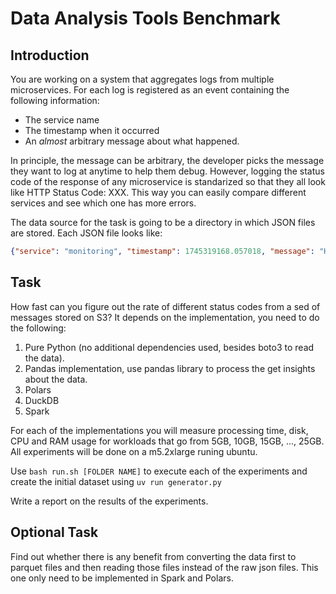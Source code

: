 # Data Analysis Tools Benchmark

## Introduction

You are working on a system that aggregates logs from multiple microservices. For each log is registered as an event containing the following information:

* The service name
* The timestamp when it occurred
* An *almost* arbitrary message about what happened.

In principle, the message can be arbitrary, the developer picks the message they want to log at anytime to help them debug. However, logging the status code of the response of any microservice is standarized so that they all look like HTTP Status Code: XXX. This way you can easily compare different services and see which one has more errors.

The data source for the task is going to be a directory in which JSON files are stored. Each JSON file looks like:

```json
{"service": "monitoring", "timestamp": 1745319168.057018, "message": "HTTP Status Code: 200"}
```

## Task

How fast can you figure out the rate of different status codes from a sed of messages stored on S3? It depends on the implementation, you need to do the following:

1. Pure Python (no additional dependencies used, besides boto3 to read the data). 
2. Pandas implementation, use pandas library to process the get insights about the data.
3. Polars
4. DuckDB
5. Spark 

For each of the implementations you will measure processing time, disk, CPU and RAM usage for workloads that go from 5GB, 10GB, 15GB, ..., 25GB. All experiments will be done on a m5.2xlarge runing ubuntu. 

Use `bash run.sh [FOLDER NAME]` to execute each of the experiments and create the initial dataset using `uv run generator.py`

Write a report on the results of the experiments. 

## Optional Task

Find out whether there is any benefit from converting the data first to parquet files and then reading those files instead of the raw json files. This one only need to be implemented in Spark and Polars.



